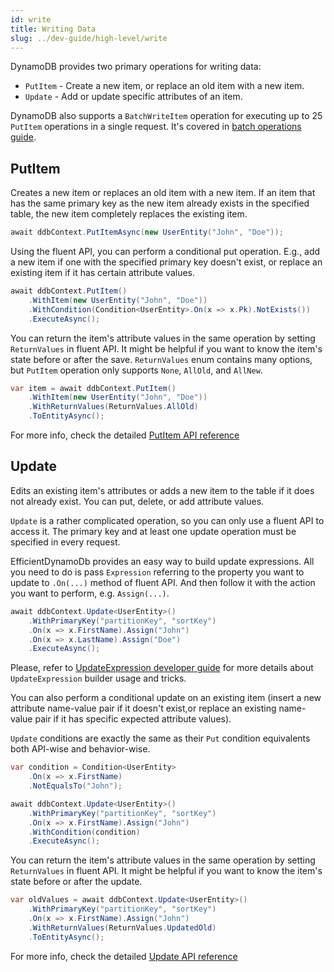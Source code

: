 ```yaml
---
id: write
title: Writing Data
slug: ../dev-guide/high-level/write
---
```


DynamoDB provides two primary operations for writing data:

* `PutItem` - Create a new item, or replace an old item with a new item.
* `Update` - Add or update specific attributes of an item.

DynamoDB also supports a `BatchWriteItem` operation for executing up to 25 `PutItem` operations in a single request.
It's covered in [batch operations guide](batch.md).

## PutItem

Creates a new item or replaces an old item with a new item.
If an item that has the same primary key as the new item already exists in the specified table, the new item completely replaces the existing item.

```csharp
await ddbContext.PutItemAsync(new UserEntity("John", "Doe"));
```

Using the fluent API, you can perform a conditional put operation.
E.g., add a new item if one with the specified primary key doesn't exist, or replace an existing item if it has certain attribute values.

```csharp
await ddbContext.PutItem()
    .WithItem(new UserEntity("John", "Doe"))
    .WithCondition(Condition<UserEntity>.On(x => x.Pk).NotExists())
    .ExecuteAsync();
```

You can return the item's attribute values in the same operation by setting `ReturnValues` in fluent API.
It might be helpful if you want to know the item's state before or after the save.
`ReturnValues` enum contains many options, but `PutItem` operation only supports `None`, `AllOld`, and `AllNew`.

```csharp
var item = await ddbContext.PutItem()
    .WithItem(new UserEntity("John", "Doe"))
    .WithReturnValues(ReturnValues.AllOld)
    .ToEntityAsync();
```

For more info, check the detailed [PutItem API reference](../../api_reference/put-item.md)

## Update

Edits an existing item's attributes or adds a new item to the table if it does not already exist.
You can put, delete, or add attribute values.

`Update` is a rather complicated operation, so you can only use a fluent API to access it.
The primary key and at least one update operation must be specified in every request.

EfficientDynamoDb provides an easy way to build update expressions.
All you need to do is pass `Expression` referring to the property you want to update to `.On(...)` method of fluent API.
And then follow it with the action you want to perform, e.g. `Assign(...)`.

```csharp
await ddbContext.Update<UserEntity>()
    .WithPrimaryKey("partitionKey", "sortKey")
    .On(x => x.FirstName).Assign("John")
    .On(x => x.LastName).Assign("Doe")
    .ExecuteAsync();
```

Please, refer to [UpdateExpression developer guide](update-expression.md) for more details about `UpdateExpression` builder usage and tricks.

You can also perform a conditional update on an existing item (insert a new attribute name-value pair if it doesn't exist,or replace an existing name-value pair if it has specific expected attribute values).

`Update` conditions are exactly the same as their `Put` condition equivalents both API-wise and behavior-wise.

```csharp
var condition = Condition<UserEntity>
    .On(x => x.FirstName)
    .NotEqualsTo("John");

await ddbContext.Update<UserEntity>()
    .WithPrimaryKey("partitionKey", "sortKey")
    .On(x => x.FirstName).Assign("John")
    .WithCondition(condition)
    .ExecuteAsync();
```

You can return the item's attribute values in the same operation by setting `ReturnValues` in fluent API.
It might be helpful if you want to know the item's state before or after the update.

```csharp
var oldValues = await ddbContext.Update<UserEntity>()
    .WithPrimaryKey("partitionKey", "sortKey")
    .On(x => x.FirstName).Assign("John")
    .WithReturnValues(ReturnValues.UpdatedOld)
    .ToEntityAsync();
```

For more info, check the detailed [Update API reference](../../api_reference/update.md)